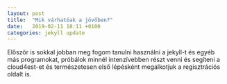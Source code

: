 ```yaml
---
layout: post
title:  "Mik várhatóak a jövőben?"
date:   2019-02-11 18:11 +0100
categories: jekyll update
---
```

Először is sokkal jobban meg fogom tanulni használni a jekyll-t és egyéb más programokat, próbálok minnél intenzívebben részt venni és segíteni a cloud4est-et  és természetesen első lépésként megalkotjuk a regisztrációs oldalt is.
